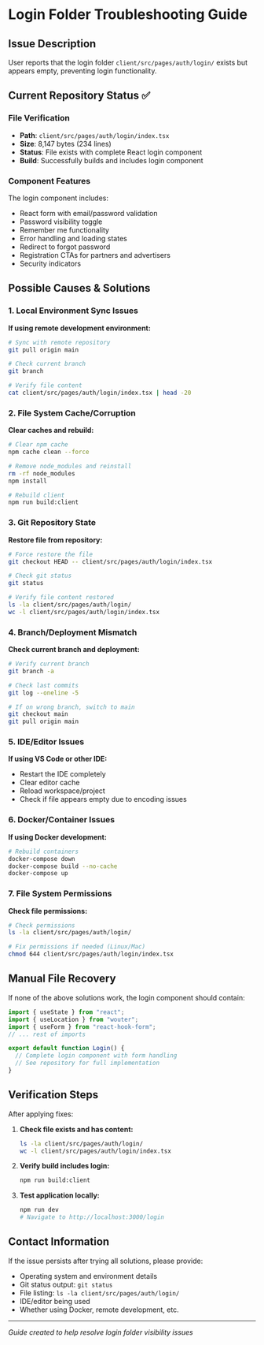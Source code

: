 # Login Folder Troubleshooting Guide

## Issue Description
User reports that the login folder `client/src/pages/auth/login/` exists but appears empty, preventing login functionality.

## Current Repository Status ✅

### File Verification
- **Path**: `client/src/pages/auth/login/index.tsx`
- **Size**: 8,147 bytes (234 lines)
- **Status**: File exists with complete React login component
- **Build**: Successfully builds and includes login component

### Component Features
The login component includes:
- React form with email/password validation
- Password visibility toggle
- Remember me functionality  
- Error handling and loading states
- Redirect to forgot password
- Registration CTAs for partners and advertisers
- Security indicators

## Possible Causes & Solutions

### 1. Local Environment Sync Issues

**If using remote development environment:**
```bash
# Sync with remote repository
git pull origin main

# Check current branch
git branch

# Verify file content
cat client/src/pages/auth/login/index.tsx | head -20
```

### 2. File System Cache/Corruption

**Clear caches and rebuild:**
```bash
# Clear npm cache
npm cache clean --force

# Remove node_modules and reinstall
rm -rf node_modules
npm install

# Rebuild client
npm run build:client
```

### 3. Git Repository State

**Restore file from repository:**
```bash
# Force restore the file
git checkout HEAD -- client/src/pages/auth/login/index.tsx

# Check git status
git status

# Verify file content restored
ls -la client/src/pages/auth/login/
wc -l client/src/pages/auth/login/index.tsx
```

### 4. Branch/Deployment Mismatch

**Check current branch and deployment:**
```bash
# Verify current branch
git branch -a

# Check last commits
git log --oneline -5

# If on wrong branch, switch to main
git checkout main
git pull origin main
```

### 5. IDE/Editor Issues

**If using VS Code or other IDE:**
- Restart the IDE completely
- Clear editor cache
- Reload workspace/project
- Check if file appears empty due to encoding issues

### 6. Docker/Container Issues

**If using Docker development:**
```bash
# Rebuild containers
docker-compose down
docker-compose build --no-cache
docker-compose up
```

### 7. File System Permissions

**Check file permissions:**
```bash
# Check permissions
ls -la client/src/pages/auth/login/

# Fix permissions if needed (Linux/Mac)
chmod 644 client/src/pages/auth/login/index.tsx
```

## Manual File Recovery

If none of the above solutions work, the login component should contain:

```typescript
import { useState } from "react";
import { useLocation } from "wouter";
import { useForm } from "react-hook-form";
// ... rest of imports

export default function Login() {
  // Complete login component with form handling
  // See repository for full implementation
}
```

## Verification Steps

After applying fixes:

1. **Check file exists and has content:**
   ```bash
   ls -la client/src/pages/auth/login/
   wc -l client/src/pages/auth/login/index.tsx
   ```

2. **Verify build includes login:**
   ```bash
   npm run build:client
   ```

3. **Test application locally:**
   ```bash
   npm run dev
   # Navigate to http://localhost:3000/login
   ```

## Contact Information

If the issue persists after trying all solutions, please provide:
- Operating system and environment details
- Git status output: `git status`
- File listing: `ls -la client/src/pages/auth/login/`
- IDE/editor being used
- Whether using Docker, remote development, etc.

---
*Guide created to help resolve login folder visibility issues*